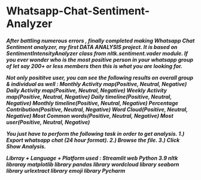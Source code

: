 # Whatsapp-Chat-Sentiment-Analyzer
<h5>After battling numerous errors , finally completed making Whatsapp Chat Sentiment analyzer, my first DATA ANALYSIS project. It is based on SentimentIntensityAnalyzer class from nltk.sentiment.vader module. 
If you ever wonder who is the most positive person in your whatsapp group of let say 200+ or less members then this is what you are looking for.

Not only posititve user, you can see the following results on overall group & individual as well :
Monthly Activity map(Positive, Neutral, Negative)
Daily Activity map(Positive, Neutral, Negative)
Weekly Activity map(Positive, Neutral, Negative)
Daily timeline(Positive, Neutral, Negative)
Monthly timeline(Positive, Neutral, Negative)
Percentage Contribution(Positive, Neutral, Negative)
Word Cloud(Positive, Neutral, Negative)
Most Common words(Positive, Neutral, Negative)
Most user(Positive, Neutral, Negative)

You just have to perform the following task in order to get analysis.
1.) Export whatsapp chat (24 hour format).
2.) Browse the file.
3.) Click Show Analysis.

Librray + Language + Platform used :
Streamlit web
Python 3.9
nltk libraray
matplotlib library
pandas library
wordcloud library
seaborn library
urlextract library
emoji library
Pycharm
</h5>
